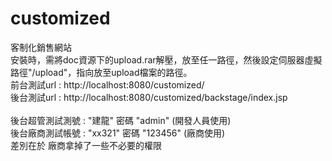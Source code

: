 # customized
客制化銷售網站<br/>
安裝時，需將doc資源下的upload.rar解壓，放至任一路徑，然後設定伺服器虛擬路徑"/upload"，指向放至upload檔案的路徑。<br/>
前台測試url : http://localhost:8080/customized/<br/>
後台測試url : http://localhost:8080/customized/backstage/index.jsp<br/>
<br/>
後台超管測試測號 : "建龍"  密碼 "admin"  (開發人員使用)<br/>
後台廠商測試帳號 : "xx321" 密碼 "123456"  (廠商使用)<br/>
差別在於 廠商拿掉了一些不必要的權限<br/>
<br/>
